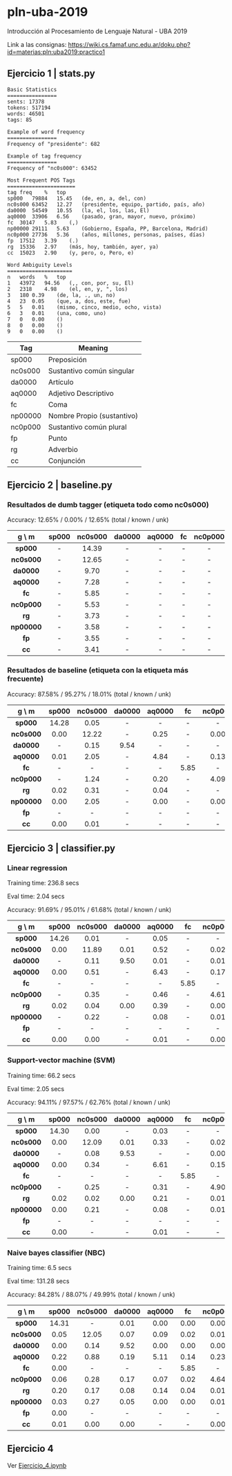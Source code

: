 # pln-uba-2019
Introducción al Procesamiento de Lenguaje Natural - UBA 2019

Link a las consignas: https://wiki.cs.famaf.unc.edu.ar/doku.php?id=materias:pln:uba2019:practico1

## Ejercicio 1 | stats.py
```console
Basic Statistics
================
sents: 17378
tokens: 517194
words: 46501
tags: 85

Example of word frequency
================
Frequency of "presidente": 682

Example of tag frequency
================
Frequency of "nc0s000": 63452

Most Frequent POS Tags
======================
tag	freq	%	top
sp000	79884	15.45	(de, en, a, del, con)
nc0s000	63452	12.27	(presidente, equipo, partido, país, año)
da0000	54549	10.55	(la, el, los, las, El)
aq0000	33906	6.56	(pasado, gran, mayor, nuevo, próximo)
fc	30147	5.83	(,)
np00000	29111	5.63	(Gobierno, España, PP, Barcelona, Madrid)
nc0p000	27736	5.36	(años, millones, personas, países, días)
fp	17512	3.39	(.)
rg	15336	2.97	(más, hoy, también, ayer, ya)
cc	15023	2.90	(y, pero, o, Pero, e)

Word Ambiguity Levels
=====================
n	words	%	top
1	43972	94.56	(,, con, por, su, El)
2	2318	4.98	(el, en, y, ", los)
3	180	0.39	(de, la, ., un, no)
4	23	0.05	(que, a, dos, este, fue)
5	5	0.01	(mismo, cinco, medio, ocho, vista)
6	3	0.01	(una, como, uno)
7	0	0.00	()
8	0	0.00	()
9	0	0.00	()
```


| Tag    |  Meaning |
|------- | -------- |
|sp000   |  Preposición
|nc0s000 |  Sustantivo común singular
|da0000  |  Artículo
|aq0000  |  Adjetivo Descriptivo
|fc      |  Coma
|np00000 |  Nombre Propio (sustantivo)
|nc0p000 |  Sustantivo común plural
|fp      |  Punto
|rg      |  Adverbio
|cc      |  Conjunción



## Ejercicio 2 | baseline.py

### Resultados de dumb tagger (etiqueta todo como nc0s000)

Accuracy: 12.65% / 0.00% / 12.65% (total / known / unk)

|g \ m  |sp000  |nc0s000        |da0000 |aq0000 |fc     |nc0p000        |rg     |np00000        |fp     |cc
|:-------:      |:-----------:  |:-----------:  |:-----------:  |:-----------:  |:-----------:  |:-----------:  |:-----------:  |:-----------:  |:-----------:  |:-----------:
|**sp000**|     -|      14.39|  -|      -|      -|      -|      -|      -|      -|      -|      
|**nc0s000**|   -|      12.65|  -|      -|      -|      -|      -|      -|      -|      -|      
|**da0000**|    -|      9.70|   -|      -|      -|      -|      -|      -|      -|      -|      
|**aq0000**|    -|      7.28|   -|      -|      -|      -|      -|      -|      -|      -|      
|**fc**|        -|      5.85|   -|      -|      -|      -|      -|      -|      -|      -|      
|**nc0p000**|   -|      5.53|   -|      -|      -|      -|      -|      -|      -|      -|      
|**rg**|        -|      3.73|   -|      -|      -|      -|      -|      -|      -|      -|      
|**np00000**|   -|      3.58|   -|      -|      -|      -|      -|      -|      -|      -|      
|**fp**|        -|      3.55|   -|      -|      -|      -|      -|      -|      -|      -|      
|**cc**|        -|      3.41|   -|      -|      -|      -|      -|      -|      -|      -|


### Resultados de baseline (etiqueta con la etiqueta más frecuente)
Accuracy: 87.58% / 95.27% / 18.01% (total / known / unk)

|g \ m  |sp000  |nc0s000        |da0000 |aq0000 |fc     |nc0p000        |rg     |np00000        |fp     |cc
|:-------:      |:-----------:  |:-----------:  |:-----------:  |:-----------:  |:-----------:  |:-----------:  |:-----------:  |:-----------:  |:-----------:  |:-----------:
|**sp000**|     14.28|  0.05|   -|      -|      -|      -|      0.01|   -|      -|      -|      
|**nc0s000**|   0.00|   12.22|  -|      0.25|   -|      0.00|   0.03|   0.00|   -|      0.00|   
|**da0000**|    -|      0.15|   9.54|   -|      -|      -|      -|      -|      -|      -|      
|**aq0000**|    0.01|   2.05|   -|      4.84|   -|      0.13|   0.00|   -|      -|      -|      
|**fc**|        -|      -|      -|      -|      5.85|   -|      -|      -|      -|      -|      
|**nc0p000**|   -|      1.24|   -|      0.20|   -|      4.09|   -|      -|      -|      -|      
|**rg**|        0.02|   0.31|   -|      0.04|   -|      -|      3.27|   -|      -|      0.02|   
|**np00000**|   0.00|   2.05|   -|      0.00|   -|      0.00|   -|      1.52|   -|      0.00|   
|**fp**|        -|      -|      -|      -|      -|      -|      -|      -|      3.55|   -|      
|**cc**|        0.00|   0.01|   -|      -|      -|      -|      0.05|   0.00|   -|      3.34|

## Ejercicio 3 | classifier.py

### Linear regression
Training time: 236.8 secs

Eval time: 2.04 secs

Accuracy: 91.69% / 95.01% / 61.68% (total / known / unk)

|g \ m  |sp000  |nc0s000        |da0000 |aq0000 |fc     |nc0p000        |rg     |np00000        |fp     |cc
|:-------:      |:-----------:  |:-----------:  |:-----------:  |:-----------:  |:-----------:  |:-----------:  |:-----------:  |:-----------:  |:-----------:  |:-----------:
|**sp000**|     14.26|  0.01|   -|      0.05|   -|      -|      0.01|   0.00|   -|      -|      
|**nc0s000**|   0.00|   11.89|  0.01|   0.52|   -|      0.02|   0.02|   0.09|   -|      -|      
|**da0000**|    -|      0.11|   9.50|   0.01|   -|      0.01|   -|      0.01|   -|      -|      
|**aq0000**|    0.00|   0.51|   -|      6.43|   -|      0.17|   0.01|   0.06|   -|      -|      
|**fc**|        -|      -|      -|      -|      5.85|   -|      -|      -|      -|      -|      
|**nc0p000**|   -|      0.35|   -|      0.46|   -|      4.61|   -|      0.04|   -|      -|      
|**rg**|        0.02|   0.04|   0.00|   0.39|   -|      0.00|   3.11|   0.03|   -|      0.02|   
|**np00000**|   -|      0.22|   -|      0.08|   -|      0.01|   -|      3.24|   -|      0.00|   
|**fp**|        -|      -|      -|      -|      -|      -|      -|      -|      3.55|   -|      
|**cc**|        0.00|   0.00|   -|      0.01|   -|      0.00|   0.05|   0.00|   -|      3.34|  

### Support-vector machine (SVM)
Training time: 66.2 secs

Eval time: 2.05 secs

Accuracy: 94.11% / 97.57% / 62.76% (total / known / unk)

|g \ m  |sp000  |nc0s000        |da0000 |aq0000 |fc     |nc0p000        |rg     |np00000        |fp     |cc
|:-------:      |:-----------:  |:-----------:  |:-----------:  |:-----------:  |:-----------:  |:-----------:  |:-----------:  |:-----------:  |:-----------:  |:-----------:
|**sp000**|     14.30|  0.00|   -|      0.03|   -|      -|      0.00|   -|      -|      -|      
|**nc0s000**|   0.00|   12.09|  0.01|   0.33|   -|      0.02|   0.02|   0.08|   -|      0.00|   
|**da0000**|    -|      0.08|   9.53|   -|      -|      0.00|   -|      0.00|   -|      -|      
|**aq0000**|    0.00|   0.34|   -|      6.61|   -|      0.15|   0.01|   0.05|   -|      -|      
|**fc**|        -|      -|      -|      -|      5.85|   -|      -|      -|      -|      -|      
|**nc0p000**|   -|      0.25|   -|      0.31|   -|      4.90|   -|      0.04|   -|      -|      
|**rg**|        0.02|   0.02|   0.00|   0.21|   -|      0.01|   3.35|   0.01|   -|      0.02|   
|**np00000**|   0.00|   0.21|   -|      0.08|   -|      0.01|   -|      3.26|   -|      0.00|   
|**fp**|        -|      -|      -|      -|      -|      -|      -|      -|      3.55|   -|      
|**cc**|        0.00|   -|      -|      0.01|   -|      -|      0.05|   0.00|   -|      3.34|   

### Naive bayes classifier (NBC)
Training time: 6.5 secs

Eval time: 131.28 secs

Accuracy: 84.28% / 88.07% / 49.99% (total / known / unk)

|g \ m  |sp000  |nc0s000        |da0000 |aq0000 |fc     |nc0p000        |rg     |np00000        |fp     |cc
|:-------:      |:-----------:  |:-----------:  |:-----------:  |:-----------:  |:-----------:  |:-----------:  |:-----------:  |:-----------:  |:-----------:  |:-----------:
|**sp000**|     14.31|  -|      0.01|   0.00|   0.00|   0.00|   0.00|   0.00|   -|      -|      
|**nc0s000**|   0.05|   12.05|  0.07|   0.09|   0.02|   0.01|   0.00|   0.29|   -|      0.00|   
|**da0000**|    0.00|   0.14|   9.52|   0.00|   0.00|   0.00|   -|      0.01|   -|      -|      
|**aq0000**|    0.22|   0.88|   0.19|   5.11|   0.14|   0.23|   0.01|   0.40|   0.00|   0.01|   
|**fc**|        0.00|   -|      -|      -|      5.85|   -|      -|      0.00|   -|      -|      
|**nc0p000**|   0.06|   0.28|   0.17|   0.07|   0.02|   4.64|   0.00|   0.26|   -|      0.00|   
|**rg**|        0.20|   0.17|   0.08|   0.14|   0.04|   0.01|   2.77|   0.23|   -|      0.02|   
|**np00000**|   0.03|   0.27|   0.05|   0.00|   0.00|   0.01|   0.00|   3.21|   -|      -|      
|**fp**|        0.00|   -|      -|      -|      -|      -|      -|      -|      3.55|   -|      
|**cc**|        0.01|   0.00|   0.00|   -|      -|      0.00|   0.05|   0.05|   -|      3.29|


## Ejercicio 4

Ver <a href="https://github.com/rloredo/pln-uba-2019/blob/master/Ejercicio_4.ipynb">Ejercicio_4.ipynb</a>
